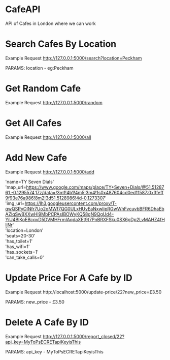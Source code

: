 # CafeAPI
API of Cafes in London where we can work

# Search Cafes By Location
Example Request
http://127.0.0.1:5000/search?location=Peckham

PARAMS: 
location - eg:Peckham

# Get Random Cafe
Example Request
http://127.0.0.1:5000/random

# Get All Cafes
Example Request
http://127.0.0.1:5000/all

# Add New Cafe
Example Request
http://127.0.0.1:5000/add

'name=TY Seven Dials' \
'map_url=https://www.google.com/maps/place/TY+Seven+Dials/@51.5128761,-0.1295574,17z/data=!3m1!4b1!4m5!3m4!1s0x487604cd0ed11587:0x3feff9f93e76a986!8m2!3d51.5128986!4d-0.1273307' \
'img_url=https://lh3.googleusercontent.com/proxy/T-qwQSPyOINfr7Uo2oMWf7QG0ULxHUvEaNxwIipRGwWhFvcuvbBFR6DhaEbAZlqSwBXXwHl9MbPCPAsIBOWyKQ58gN9QgUd4-YiU4BlKoEBcqvD5DVMHFrmIAqdaXEt9t7PnBRXFSku0SX6gDp2LvMAHZ4fHljNr' \
'location=London' \
'seats=20-30' \
'has_toilet=1' \
'has_wifi=1' \
'has_sockets=1' \
'can_take_calls=0'


# Update Price For A Cafe by ID
Example Request
http://localhost:5000/update-price/22?new_price=£3.50

PARAMS: 
new_price - £3.50


# Delete A Cafe By ID
Example Request
http://127.0.0.1:5000/report_closed/22?api_key=MyToPsECRETapiKeyisThis

PARAMS: 
api_key - MyToPsECRETapiKeyisThis
